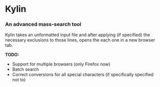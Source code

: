 # Kylin
### An advanced mass-search tool

Kylin takes an unformatted input file and after applying (if specified) the necessary exclusions to those lines, opens the each one in a new browser tab.

**TODO:**
- Support for multiple browsers (only Firefox now)
- Batch search
- Correct conversions for all special characters (if specifically specified not to)
